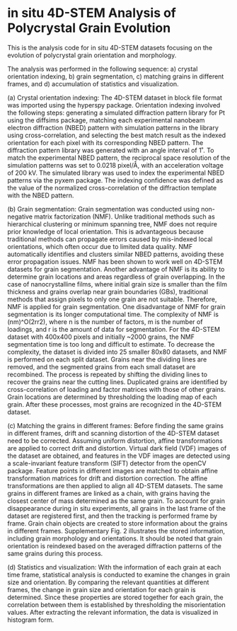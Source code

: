 # in situ 4D-STEM Analysis of Polycrystal Grain Evolution
  
This is the analysis code for in situ 4D-STEM datasets focusing on the evolution of polycrystal grain orientation and morphology. 
  
The analysis was performed in the following sequence: a) crystal orientation indexing, b) grain segmentation, c) matching grains in different frames, and d) accumulation of statistics and visualization.
  
(a) Crystal orientation indexing:
The 4D-STEM dataset in block file format was imported using the hyperspy package. Orientation indexing involved the following steps: generating a simulated diffraction pattern library for Pt using the diffsims package, matching each experimental nanobeam electron diffraction (NBED) pattern with simulation patterns in the library using cross-correlation, and selecting the best match result as the indexed orientation for each pixel with its corresponding NBED pattern.
The diffraction pattern library was generated with an angle interval of 1˚. To match the experimental NBED pattern, the reciprocal space resolution of the simulation patterns was set to 0.0218 pixel/Å, with an acceleration voltage of 200 kV. The simulated library was used to index the experimental NBED patterns via the pyxem package. The indexing confidence was defined as the value of the normalized cross-correlation of the diffraction template with the NBED pattern.
  
(b) Grain segmentation:
Grain segmentation was conducted using non-negative matrix factorization (NMF). Unlike traditional methods such as hierarchical clustering or minimum spanning tree, NMF does not require prior knowledge of local orientation. This is advantageous because traditional methods can propagate errors caused by mis-indexed local orientations, which often occur due to limited data quality. NMF automatically identifies and clusters similar NBED patterns, avoiding these error propagation issues. NMF has been shown to work well on 4D-STEM datasets for grain segmentation. Another advantage of NMF is its ability to determine grain locations and areas regardless of grain overlapping. In the case of nanocrystalline films, where initial grain size is smaller than the film thickness and grains overlap near grain boundaries (GBs), traditional methods that assign pixels to only one grain are not suitable. Therefore, NMF is applied for grain segmentation.
One disadvantage of NMF for grain segmentation is its longer computational time. The complexity of NMF is (nm)^O(2rr2), where n is the number of factors, m is the number of loadings, and r is the amount of data for segmentation. For the 4D-STEM dataset with 400x400 pixels and initially ~2000 grains, the NMF segmentation time is too long and difficult to estimate. To decrease the complexity, the dataset is divided into 25 smaller 80x80 datasets, and NMF is performed on each split dataset. Grains near the dividing lines are removed, and the segmented grains from each small dataset are recombined. The process is repeated by shifting the dividing lines to recover the grains near the cutting lines. Duplicated grains are identified by cross-correlation of loading and factor matrices with those of other grains. Grain locations are determined by thresholding the loading map of each grain. After these processes, most grains are recognized in the 4D-STEM dataset.
  
(c) Matching the grains in different frames:
Before finding the same grains in different frames, drift and scanning distortion of the 4D-STEM dataset need to be corrected. Assuming uniform distortion, affine transformations are applied to correct drift and distortion. Virtual dark field (VDF) images of the dataset are obtained, and features in the VDF images are detected using a scale-invariant feature transform (SIFT) detector from the openCV package. Feature points in different images are matched to obtain affine transformation matrices for drift and distortion correction. The affine transformations are then applied to align all 4D-STEM datasets. 
The same grains in different frames are linked as a chain, with grains having the closest center of mass determined as the same grain. To account for grain disappearance during in situ experiments, all grains in the last frame of the dataset are registered first, and then the tracking is performed frame by frame. Grain chain objects are created to store information about the grains in different frames. Supplementary Fig. 2 illustrates the stored information, including grain morphology and orientations. It should be noted that grain orientation is reindexed based on the averaged diffraction patterns of the same grains during this process.
  
(d) Statistics and visualization:
With the information of each grain at each time frame, statistical analysis is conducted to examine the changes in grain size and orientation. By comparing the relevant quantities at different frames, the change in grain size and orientation for each grain is determined. Since these properties are stored together for each grain, the correlation between them is established by thresholding the misorientation values. After extracting the relevant information, the data is visualized in histogram form.
